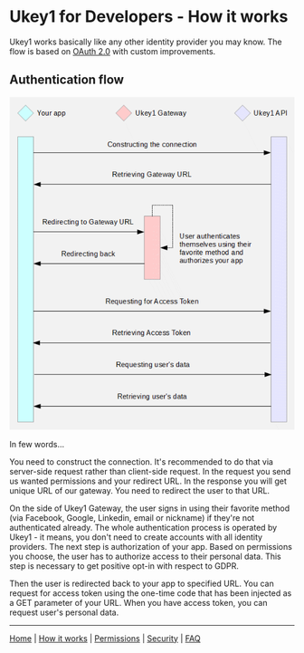 # Ukey1 for Developers - How it works

Ukey1 works basically like any other identity provider you may know. The flow is based on [OAuth 2.0](https://oauth.net/2/) with custom improvements.

## Authentication flow

![API flow](../../Images/API_flow.gif)

In few words...

You need to construct the connection. It's recommended to do that via server-side request rather than client-side request. In the request you send us wanted permissions and your redirect URL. In the response you will get unique URL of our gateway. You need to redirect the user to that URL.

On the side of Ukey1 Gateway, the user signs in using their favorite method (via Facebook, Google, Linkedin, email or nickname) if they're not authenticated already. The whole authentication process is operated by Ukey1 - it means, you don't need to create accounts with all identity providers. The next step is authorization of your app. Based on permissions you choose, the user has to authorize access to their personal data. This step is necessary to get positive opt-in with respect to GDPR.

Then the user is redirected back to your app to specified URL. You can request for access token using the one-time code that has been injected as a GET parameter of your URL. When you have access token, you can request user's personal data.

-----

[Home](../../README.md) | [How it works](../HowItWorks/README.md) | [Permissions](../Permissions/README.md) | [Security](../Security/README.md) | [FAQ](../FAQ/README.md)
